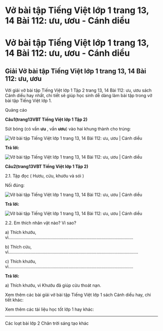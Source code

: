 # Vở bài tập Tiếng Việt lớp 1 trang 13, 14 Bài 112: ưu, ươu - Cánh diều

# Vở bài tập Tiếng Việt lớp 1 trang 13, 14 Bài 112: ưu, ươu - Cánh diều

## Giải Vở bài tập Tiếng Việt lớp 1 trang 13, 14 Bài 112: ưu, ươu

Với giải vở bài tập Tiếng Việt lớp 1 Tập 2 trang 13, 14 Bài 112: ưu, ươu sách Cánh diều hay nhất, chi tiết sẽ giúp học sinh dễ dàng làm bài tập trong vở bài tập Tiếng Việt lớp 1.

Quảng cáo

**Câu****1****(trang****13****VBT Tiếng Việt lớp 1 Tập 2)**

Sút bóng (có vần **ưu** , vần **ươu**) vào hai khung thành cho trúng:

![Vở bài tập Tiếng Việt lớp 1 trang 13, 14 Bài 112: ưu, ươu | Cánh diều](https://www.vietjack.com/vbt-tieng-viet-1-cd/images/bai-112-uu-uou-87745.png)

**Trả lời:**

![Vở bài tập Tiếng Việt lớp 1 trang 13, 14 Bài 112: ưu, ươu | Cánh diều](https://www.vietjack.com/vbt-tieng-viet-1-cd/images/bai-112-uu-uou-87750.png)

**Câu****2****(trang****13****VBT Tiếng Việt lớp 1 Tập 2)**

2.1. Tập đọc ( Hươu, cừu, khướu và sói )

Nối đúng:

![Vở bài tập Tiếng Việt lớp 1 trang 13, 14 Bài 112: ưu, ươu | Cánh diều](https://www.vietjack.com/vbt-tieng-viet-1-cd/images/bai-112-uu-uou-87747.png)

**Trả lời:**

![Vở bài tập Tiếng Việt lớp 1 trang 13, 14 Bài 112: ưu, ươu | Cánh diều](https://www.vietjack.com/vbt-tieng-viet-1-cd/images/bai-112-uu-uou-87749.png)

2.2. Em thích nhân vật nào? Vì sao?

a) Thích khướu, vì......................................................................................................

b) Thích cừu, vì..........................................................................................................

c) Thích khướu, vì......................................................................................................

**Trả lời:**

a) Thích khướu, vì Khướu đã giúp cừu thoát nạn.

Xem thêm các bài giải vở bài tập Tiếng Việt lớp 1 sách Cánh diều hay, chi tiết khác:

Xem thêm các tài liệu học tốt lớp 1 hay khác:

* * *

Các loạt bài lớp 2 Chân trời sáng tạo khác
